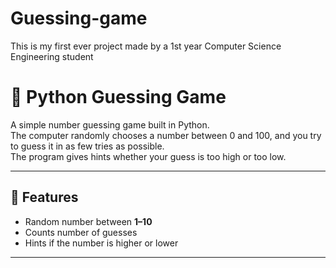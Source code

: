 # Guessing-game
This is my first ever project made by a 1st year Computer Science Engineering student
# 🎲 Python Guessing Game

A simple number guessing game built in Python.  
The computer randomly chooses a number between 0 and 100, and you try to guess it in as few tries as possible.  
The program gives hints whether your guess is too high or too low.

---

## 🚀 Features
- Random number between **1–10**
- Counts number of guesses
- Hints if the number is higher or lower

---
